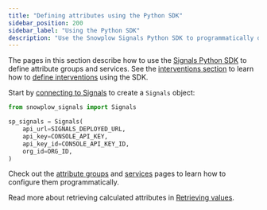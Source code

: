 ```yaml
---
title: "Defining attributes using the Python SDK"
sidebar_position: 200
sidebar_label: "Using the Python SDK"
description: "Use the Snowplow Signals Python SDK to programmatically define attribute groups and services via code."
---
```


The pages in this section describe how to use the [Signals Python SDK](https://pypi.org/project/snowplow-signals/) to define attribute groups and services. See the [interventions section](/docs/signals/define-interventions/index.md) to learn how to [define interventions](/docs/signals/define-interventions/using-python-sdk/index.md) using the SDK.

Start by [connecting to Signals](/docs/signals/connection/index.md) to create a `Signals` object:

```python
from snowplow_signals import Signals

sp_signals = Signals(
    api_url=SIGNALS_DEPLOYED_URL,
    api_key=CONSOLE_API_KEY,
    api_key_id=CONSOLE_API_KEY_ID,
    org_id=ORG_ID,
)
```

Check out the [attribute groups](/docs/signals/define-attributes/using-python-sdk/attribute-groups/index.md) and [services](/docs/signals/define-attributes/using-python-sdk/services/index.md) pages to learn how to configure them programmatically.

Read more about retrieving calculated attributes in [Retrieving values](/docs/signals/retrieve-attributes/index.md).
